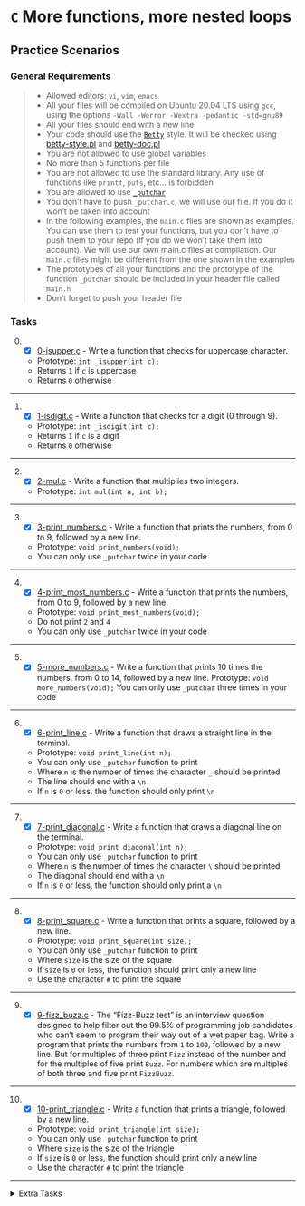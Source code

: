 # `C` More functions, more nested loops

## Practice Scenarios

### General Requirements
  >- Allowed editors: `vi`, `vim`, `emacs`
  >- All your files will be compiled on Ubuntu 20.04 LTS using `gcc`, using the options `-Wall -Werror -Wextra -pedantic -std=gnu89`
  >- All your files should end with a new line
  >- Your code should use the [`Betty`](https://github.com/holbertonschool/Betty/wiki) style. It will be checked using [betty-style.pl](https://github.com/holbertonschool/Betty/blob/master/betty-style.pl) and [betty-doc.pl](https://github.com/holbertonschool/Betty/blob/master/betty-doc.pl)
  >- You are not allowed to use global variables
  >- No more than 5 functions per file
  >- You are not allowed to use the standard library. Any use of functions like `printf`, `puts`, etc… is forbidden
  >- You are allowed to use [`_putchar`](_putchar.c)
  >- You don’t have to push `_putchar.c`, we will use our file. If you do it won’t be taken into account
  >- In the following examples, the `main.c` files are shown as examples. You can use them to test your functions, but you don’t have to push them to your repo (if you do we won’t take them into account). We will use our own main.c files at compilation. Our `main.c` files might be different from the one shown in the examples
  >- The prototypes of all your functions and the prototype of the function `_putchar` should be included in your header file called `main.h`
  >- Don’t forget to push your header file


### Tasks
0. - [x] [0-isupper.c](0-isupper.c) - Write a function that checks for uppercase character.
    - Prototype: `int _isupper(int c);`
    - Returns `1` if `c` is uppercase
    - Returns `0` otherwise
----

1. - [x] [1-isdigit.c](1-isdigit.c) - Write a function that checks for a digit (0 through 9).
    - Prototype: `int _isdigit(int c);`
    - Returns `1` if `c` is a digit
    - Returns `0` otherwise
----

2. - [x] [2-mul.c](2-mul.c) - Write a function that multiplies two integers.
    - Prototype: `int mul(int a, int b);`
----

3. - [x] [3-print_numbers.c](3-print_numbers.c) - Write a function that prints the numbers, from 0 to 9, followed by a new line.
    - Prototype: `void print_numbers(void);`
    - You can only use `_putchar` twice in your code
----

4. - [x] [4-print_most_numbers.c](4-print_most_numbers.c) - Write a function that prints the numbers, from 0 to 9, followed by a new line.
    - Prototype: `void print_most_numbers(void);`
    - Do not print `2` and `4`
    - You can only use `_putchar` twice in your code
----

5. - [x] [5-more_numbers.c](5-more_numbers.c) - Write a function that prints 10 times the numbers, from 0 to 14, followed by a new line.
    Prototype: `void more_numbers(void);`
    You can only use `_putchar` three times in your code
----

6. - [x] [6-print_line.c](6-print_line.c) - Write a function that draws a straight line in the terminal.
    - Prototype: `void print_line(int n);`
    - You can only use `_putchar` function to print
    - Where `n` is the number of times the character `_` should be printed
    - The line should end with a `\n`
    - If `n` is `0` or less, the function should only print `\n`
----

7. - [x] [7-print_diagonal.c](7-print_diagonal.c) - Write a function that draws a diagonal line on the terminal.
    - Prototype: `void print_diagonal(int n);`
    - You can only use `_putchar` function to print
    - Where `n` is the number of times the character `\` should be printed
    - The diagonal should end with a `\n`
    - If `n` is `0` or less, the function should only print a `\n`
----

8. - [x] [8-print_square.c](8-print_square.c) - Write a function that prints a square, followed by a new line.
    - Prototype: `void print_square(int size);`
    - You can only use `_putchar` function to print
    - Where `size` is the size of the square
    - If `size` is `0` or less, the function should print only a new line
    - Use the character `#` to print the square
----

9. - [x] [9-fizz_buzz.c](9-fizz_buzz.c) - The “Fizz-Buzz test” is an interview question designed to help filter out the 99.5% of programming job candidates who can’t seem to program their way out of a wet paper bag. Write a program that prints the numbers from `1` to `100`, followed by a new line. But for multiples of three print `Fizz` instead of the number and for the multiples of five print `Buzz`. For numbers which are multiples of both three and five print `FizzBuzz`.
----

10. - [x] [10-print_triangle.c](10-print_triangle.c) - Write a function that prints a triangle, followed by a new line.
    - Prototype: `void print_triangle(int size);`
    - You can only use `_putchar` function to print
    - Where `size` is the size of the triangle
    - If `siz`e is `0` or less, the function should print only a new line
    - Use the character `#` to print the triangle
----

<details>
   <summary>Extra Tasks</summary>
   
   11. - [x] [100-prime_factor.c](100-prime_factor.c) - The prime factors of `1231952` are `2`, `2`, `2`, `2`, `37` and `2081`. Write a program that finds and prints the largest prime factor of the number `612852475143`, followed by a new line.
  ----
  
   12. - [x] [101-print_number.c](101-print_number.c) - Write a function that prints an integer.
        - Prototype: `void print_number(int n);`
        - You can only use `_putchar` function to print
        - You are not allowed to use `long`
        - You are not allowed to use arrays or pointers
        - You are not allowed to hard-code special values
</details>

